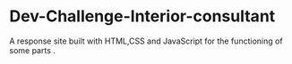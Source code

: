 # Dev-Challenge-Interior-consultant
A response site built with HTML,CSS and JavaScript for the functioning of some parts .
